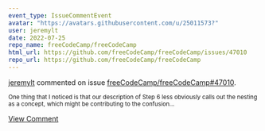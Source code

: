 ```yaml
---
event_type: IssueCommentEvent
avatar: "https://avatars.githubusercontent.com/u/25011573?"
user: jeremylt
date: 2022-07-25
repo_name: freeCodeCamp/freeCodeCamp
html_url: https://github.com/freeCodeCamp/freeCodeCamp/issues/47010
repo_url: https://github.com/freeCodeCamp/freeCodeCamp
---
```


<a href='https://github.com/jeremylt' target='_blank'>jeremylt</a> commented on issue <a href='https://github.com/freeCodeCamp/freeCodeCamp/issues/47010' target='_blank'>freeCodeCamp/freeCodeCamp#47010</a>.

<small>One thing that I noticed is that our description of Step 6 less obviously calls out the nesting as a concept, which might be contributing to the confusion...</small>

<a href='https://github.com/freeCodeCamp/freeCodeCamp/issues/47010' target='_blank'>View Comment</a>